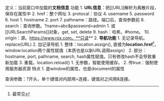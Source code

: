 定义：当前窗口中加载的**文档信息** 
功能
	1. **URL信息**：把[[URL]]解析为离散片段，保存在属性中 
		2. href：整个网址
		3. protocal：协议
		4. username
		5. password
		6. host
			1. hostname
			2. port
		7. pathname：路径。端口后，查询参数前
		8. search：查询参数。?name=abc&password=admin
			1. 或[[URLSearchParams]]对象，get, set, delete
		9. hash：哈希。#home。
		10. origin：源。https://www.rox.com。**只读** 
	2. **导航功能** 
		1. 无记录导航。replace(URL)
		2. 加记录导航
			1. 整体：location.assign(), 直接为**location.href**[^1]，window.location两个属性赋值（本质也是以新URL调用assign）
			2. 部分：hostname, port, pathname, search, hash属性赋值。只有修改hash不会导致重新加载
		3. 重载。location.reload()
			1. 无参数，智能使用缓存。
			2. 传true：强制使用服务器资源
特点
	1. 是window的属性，也是document的属性

查询参数：?开头，单个键值对内部用=连接，键值对之间用&连接。

[^1]: 最常见